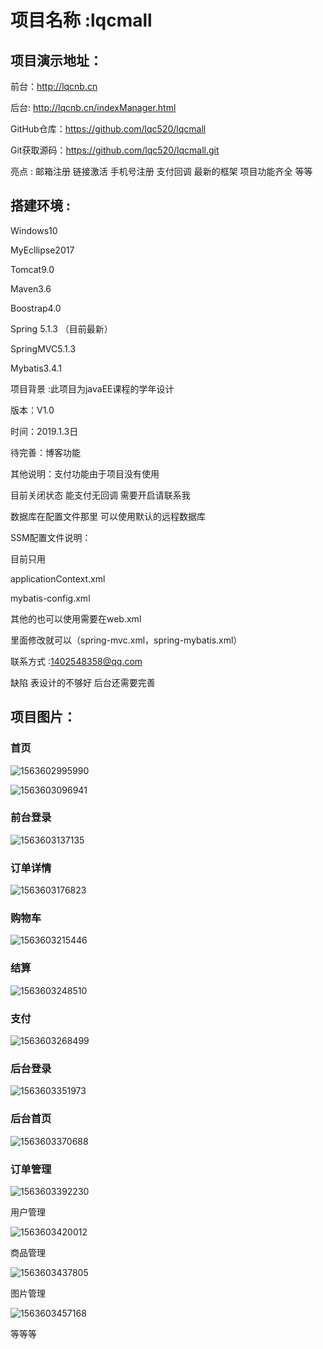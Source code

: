 # 项目名称 :lqcmall 

## 项目演示地址：

前台：http://lqcnb.cn

后台:  http://lqcnb.cn/indexManager.html

GitHub仓库：https://github.com/lqc520/lqcmall

Git获取源码：https://github.com/lqc520/lqcmall.git


亮点 : 邮箱注册 链接激活  手机号注册 支付回调  最新的框架 项目功能齐全 等等

## 搭建环境 :

Windows10

MyEcllipse2017

Tomcat9.0

Maven3.6 

Boostrap4.0

Spring 5.1.3 （目前最新）

SpringMVC5.1.3 

Mybatis3.4.1

项目背景 :此项目为javaEE课程的学年设计

版本：V1.0 

时间：2019.1.3日

待完善：博客功能 

其他说明：支付功能由于项目没有使用

目前关闭状态 能支付无回调 需要开启请联系我 

数据库在配置文件那里 可以使用默认的远程数据库

SSM配置文件说明：

目前只用 

applicationContext.xml 

mybatis-config.xml 

其他的也可以使用需要在web.xml

里面修改就可以（spring-mvc.xml，spring-mybatis.xml）

联系方式 :1402548358@qq.com

缺陷  表设计的不够好 后台还需要完善

## 项目图片：

### 首页

![1563602995990](https://github.com/lqc520/mall/blob/master/access/1563602995990.png)

![1563603096941](https://github.com/lqc520/mall/blob/master/access/1563603096941.png)

### 前台登录 

![1563603137135](https://github.com/lqc520/mall/blob/master/access/1563603137135.png)

### 订单详情

![1563603176823](https://github.com/lqc520/mall/blob/master/access/1563603176823.png)

### 购物车 

![1563603215446](https://github.com/lqc520/mall/blob/master/access/1563603215446.png)

### 结算

![1563603248510](https://github.com/lqc520/mall/blob/master/access/1563603248510.png)

### 支付

![1563603268499](https://github.com/lqc520/mall/blob/master/access/1563603268499.png)

### 后台登录

![1563603351973](https://github.com/lqc520/mall/blob/master/access/1563603351973.png)

### 后台首页

![1563603370688](https://github.com/lqc520/mall/blob/master/access/1563603370688.png)

### 订单管理

![1563603392230](https://github.com/lqc520/mall/blob/master/access/1563603392230.png)

用户管理

![1563603420012](https://github.com/lqc520/mall/blob/master/access/1563603420012.png)

商品管理

![1563603437805](https://github.com/lqc520/mall/blob/master/access/1563603437805.png)

图片管理

![1563603457168](https://github.com/lqc520/mall/blob/master/access/1563603457168.png)



等等等